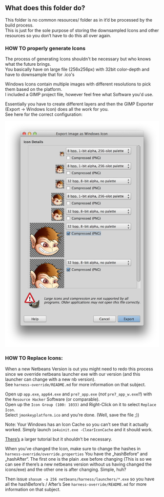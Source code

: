 ## What does this folder do?
This folder is no common resources/ folder as in it’d be processed by the build process.  
This is just for the sole purpose of storing the downsampled Icons and other resources so you don’t have to do this all over again.  

### HOW TO properly generate Icons
The process of generating Icons shouldn't be necessary but who knows  what the future brings.  
You basically have on large file (256x256px) with 32bit color-depth and have to downsample that for .ico's  

Windows Icons contain multiple images with different resolutions to pick them based on the platform.  
I included a GIMP project file, however feel free what Software you'd use.  

Essentially you have to create different layers and then the GIMP Exporter (Export -> Windows Icon) does all the work for you.  
See here for the correct configuration:  

![Icon Export](icon_export_settings.png)

### HOW TO Replace Icons:
When a new Netbeans Version is out you might need to redo this process since we override netbeans launcher exe with our version (and this launcher can change with a new nb version).  
See `harness-override/README.md` for more information on that subject.  

Open up `app.exe`, `app64.exe` and `pre7_app.exe` (*not* `pre7_app_w.exe`*!!*) with the `Resource Hacker` Software (or comparable).  
Open up the `Icon Group (100: 1033)` and Right-Click on it to select `Replace Icon`.  
Select `jmonkeyplatform.ico` and you’re done. (Well, save the file ;))  

Note: Your Windows has an Icon Cache so you can’t see that it actually worked.
Simply launch `ie4uinit.exe -ClearIconCache` and it should work.

[There’s](http://www.sevenforums.com/tutorials/49819-icon-cache-rebuild.html) a larger tutorial but it shouldn’t be necessary.

When you’ve changed the Icon, make sure to change the hashes in `harness-override/override.properties`
You have the „hashBefore“ and „hashAfter“. The first one is the plain .exe before changing (This is so we can see if there’s a new netbeans version without us having changed the icons/exe) and the other one is after changing. Simple, huh?

Then issue `shasum -a 256 netbeans/harness/launchers/*.exe` so you have all the hashBefore’s / After’s
See `harness-override/README.md` for more information on that subject.